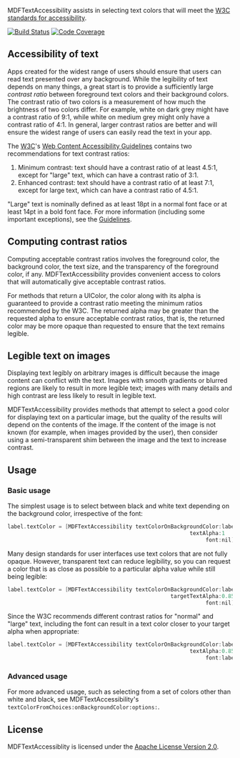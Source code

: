 MDFTextAccessibility assists in selecting text colors that will meet the
[W3C standards for accessibility](https://www.w3.org/TR/UNDERSTANDING-WCAG20/visual-audio-contrast-contrast.html).

[![Build Status](https://travis-ci.org/material-foundation/material-text-accessibility-ios.svg?branch=develop)](https://travis-ci.org/material-foundation/material-text-accessibility-ios)
[![Code Coverage](http://codecov.io/github/material-foundation/material-text-accessibility-ios/coverage.svg?branch=develop)](http://codecov.io/github/material-foundation/material-text-accessibility-ios?branch=develop)

## Accessibility of text

Apps created for the widest range of users should ensure that users can read
text presented over any background. While the legibility of text depends on many
things, a great start is to provide a sufficiently large *contrast ratio*
between foreground text colors and their background colors. The contrast ratio
of two colors is a measurement of how much the brightness of two colors differ.
For example, white on dark grey might have a contrast ratio of 9:1, while white
on medium grey might only have a contrast ratio of 4:1. In general, larger
contrast ratios are better and will ensure the widest range of users can easily
read the text in your app.

The [W3C](https://www.w3.org)'s
[Web Content Accessibility Guidelines](https://www.w3.org/TR/WCAG/#visual-audio-contrast)
contains two recommendations for text contrast ratios:

1. Minimum contrast: text should have a contrast ratio of at least 4.5:1,
   except for "large" text, which can have a contrast ratio of 3:1.
2. Enhanced contrast: text should have a contrast ratio of at least 7:1, except
   for large text, which can have a contrast ratio of 4.5:1.

"Large" text is nominally defined as at least 18pt in a normal font face or at
least 14pt in a bold font face. For more information (including some important
exceptions), see the
[Guidelines](https://www.w3.org/TR/WCAG/#visual-audio-contrast).

## Computing contrast ratios

Computing acceptable contrast ratios involves the foreground color, the
background color, the text size, and the transparency of the foreground color,
if any. MDFTextAccessibility provides convenient access to colors that will
automatically give acceptable contrast ratios.

For methods that return a UIColor, the color along with its alpha is guaranteed
to provide a contrast ratio meeting the minimum ratios recommended by the W3C.
The returned alpha may be greater than the requested alpha to ensure acceptable
contrast ratios, that is, the returned color may be more opaque than requested
to ensure that the text remains legible.

## Legible text on images

Displaying text legibly on arbitrary images is difficult because the image
content can conflict with the text. Images with smooth gradients or blurred
regions are likely to result in more legible text; images with many details and
high contrast are less likely to result in legible text.

MDFTextAccessibility provides methods that attempt to select a good color for
displaying text on a particular image, but the quality of the results will
depend on the contents of the image. If the content of the image is not known
(for example, when images provided by the user), then consider using a
semi-transparent shim between the image and the text to increase contrast.

## Usage

### Basic usage

The simplest usage is to select between black and white text depending on the
background color, irrespective of the font:

```objective-c
label.textColor = [MDFTextAccessibility textColorOnBackgroundColor:label.backgroundColor
                                                         textAlpha:1
                                                              font:nil];
```

Many design standards for user interfaces use text colors that are not fully
opaque. However, transparent text can reduce legibility, so you can request a
color that is as close as possible to a particular alpha value while still being
legible:

```objective-c
label.textColor = [MDFTextAccessibility textColorOnBackgroundColor:label.backgroundColor
                                                   targetTextAlpha:0.85
                                                              font:nil];
```

Since the W3C recommends different contrast ratios for "normal" and "large"
text, including the font can result in a text color closer to your target alpha
when appropriate:

```objective-c
label.textColor = [MDFTextAccessibility textColorOnBackgroundColor:label.backgroundColor
                                                         textAlpha:0.85
                                                              font:label.font];
```

### Advanced usage

For more advanced usage, such as selecting from a set of colors other than white
and black, see MDFTextAccessibility's
`textColorFromChoices:onBackgroundColor:options:`.

## License

MDFTextAccessiblity is licensed under the [Apache License Version 2.0](LICENSE).
